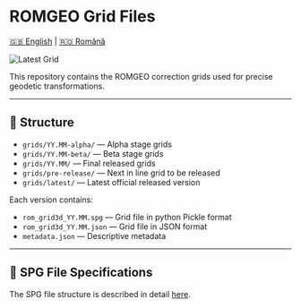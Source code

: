 # ROMGEO Grid Files

[🇬🇧 English](README.md) | [🇷🇴 Română](README_ro.md)

![Latest Grid](https://img.shields.io/badge/Latest_Grid-25.09-blue)

This repository contains the ROMGEO correction grids used for precise geodetic transformations.

---

## 📂 Structure
- `grids/YY.MM-alpha/` — Alpha stage grids
- `grids/YY.MM-beta/` — Beta stage grids
- `grids/YY.MM/` — Final released grids
- `grids/pre-release/` — Next in line grid to be released
- `grids/latest/` — Latest official released version

Each version contains:
- `rom_grid3d_YY.MM.spg` — Grid file in python Pickle format
- `rom_grid3d_YY.MM.json` — Grid file in JSON format
- `metadata.json` — Descriptive metadata

---

## 📄 SPG File Specifications

The SPG file structure is described in detail [here](spg_file_specs.md).
